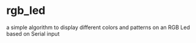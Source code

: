 # rgb_led
a simple algorithm to display different colors and patterns on an RGB Led based on Serial input
